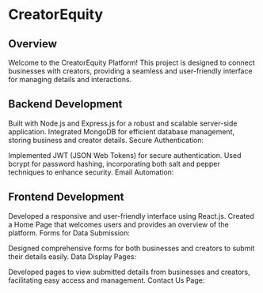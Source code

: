 # CreatorEquity 

## Overview

Welcome to the CreatorEquity Platform! This project is designed to connect businesses with creators, providing a seamless and user-friendly interface for managing details and interactions.


## Backend Development

Built with Node.js and Express.js for a robust and scalable server-side application.
Integrated MongoDB for efficient database management, storing business and creator details.
Secure Authentication:

Implemented JWT (JSON Web Tokens) for secure authentication.
Used bcrypt for password hashing, incorporating both salt and pepper techniques to enhance security.
Email Automation:

## Frontend Development

Developed a responsive and user-friendly interface using React.js.
Created a Home Page that welcomes users and provides an overview of the platform.
Forms for Data Submission:

Designed comprehensive forms for both businesses and creators to submit their details easily.
Data Display Pages:

Developed pages to view submitted details from businesses and creators, facilitating easy access and management.
Contact Us Page:
